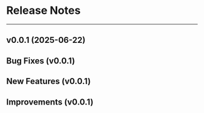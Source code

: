 Release Notes
=============


___

v0.0.1 (2025-06-22)
-------------------

Bug Fixes (v0.0.1)
---------

New Features (v0.0.1)
---------

Improvements (v0.0.1)
---------
